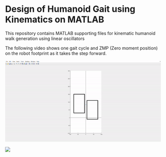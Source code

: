 # Design of Humanoid Gait using Kinematics on MATLAB
This repository contains MATLAB supporting files for kinematic humanoid walk generation using linear oscillators

The following video shows one gait cycle and ZMP (Zero moment position) on the robot footprint as it takes the step forward.

![aly_text](https://github.com/karthikram05/Kinematics-Humanoid/blob/master/Images/this.gif)

[![](http://img.youtube.com/vi/ShMvh4WiyUM/0.jpg)](http://www.youtube.com/watch?v=ShMvh4WiyUM "nino")
